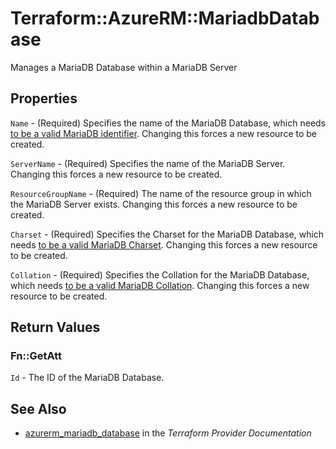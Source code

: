 # Terraform::AzureRM::MariadbDatabase

Manages a MariaDB Database within a MariaDB Server

## Properties

`Name` - (Required) Specifies the name of the MariaDB Database, which needs [to be a valid MariaDB identifier](https://mariadb.com/kb/en/library/identifier-names/). Changing this forces a
new resource to be created.

`ServerName` - (Required) Specifies the name of the MariaDB Server. Changing this forces a new resource to be created.

`ResourceGroupName` - (Required) The name of the resource group in which the MariaDB Server exists. Changing this forces a new resource to be created.

`Charset` - (Required) Specifies the Charset for the MariaDB Database, which needs [to be a valid MariaDB Charset](https://mariadb.com/kb/en/library/setting-character-sets-and-collations). Changing this forces a new resource to be created.

`Collation` - (Required) Specifies the Collation for the MariaDB Database, which needs [to be a valid MariaDB Collation](https://mariadb.com/kb/en/library/setting-character-sets-and-collations). Changing this forces a new resource to be created.


## Return Values

### Fn::GetAtt

`Id` - The ID of the MariaDB Database.

## See Also

* [azurerm_mariadb_database](https://www.terraform.io/docs/providers/azurerm/r/mariadb_database.html) in the _Terraform Provider Documentation_